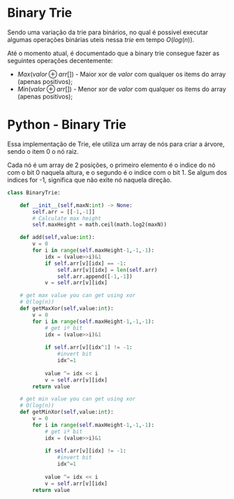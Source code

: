 # Binary Trie

Sendo uma variação da trie para binários, no qual é possivel executar algumas operações binárias uteis nessa _trie_ em tempo $O(log(n))$.

Até o momento atual, é documentado que a binary trie consegue fazer as seguintes operações decentemente:
- $Max(valor {\oplus}arr[] )$ - Maior xor de _valor_ com qualquer os items do array (apenas positivos);
- $Min(valor {\oplus}arr[] )$ - Menor xor de _valor_ com qualquer os items do array (apenas positivos);

# Python - Binary Trie

Essa implementação de Trie, ele utiliza um array de nós para criar a árvore, sendo o item 0 o nó raiz.

Cada nó é um  array de 2 posições, o primeiro elemento é o indice do nó com o bit 0 naquela altura, e o segundo é o indice com o bit 1. Se algum dos indices for -1, significa que não exite nó naquela direção.



```python
class BinaryTrie:

    def __init__(self,maxN:int) -> None:
        self.arr = [[-1,-1]]
        # Calculate max height
        self.maxHeight = math.ceil(math.log2(maxN))

    def add(self,value:int):
        v = 0
        for i in range(self.maxHeight-1,-1,-1):
            idx = (value>>i)&1
            if self.arr[v][idx] == -1:
                self.arr[v][idx] = len(self.arr)
                self.arr.append([-1,-1])
            v = self.arr[v][idx]

    # get max value you can get using xor 
    # O(log(n))
    def getMaxXor(self,value:int):
        v = 0
        for i in range(self.maxHeight-1,-1,-1):
            # get iº bit
            idx = (value>>i)&1
            
            if self.arr[v][idx^1] != -1:
                #invert bit
                idx^=1
            
            value ^= idx << i
            v = self.arr[v][idx]
        return value

    # get min value you can get using xor 
    # O(log(n))
    def getMinXor(self,value:int):
        v = 0
        for i in range(self.maxHeight-1,-1,-1):
            # get iº bit
            idx = (value>>i)&1
            
            if self.arr[v][idx] != -1:
                #invert bit
                idx^=1
            
            value ^= idx << i
            v = self.arr[v][idx]
        return value
    

```
